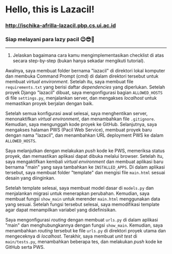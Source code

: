 # Hello, this is Lazacil!
### http://ischika-afrilla-lazacil.pbp.cs.ui.ac.id
### Siap melayani para lazy pacil 😉😎🤞
---------------------------------------------------------------------------------------------------------------------------------------------------

1. Jelaskan bagaimana cara kamu mengimplementasikan checklist di atas secara step-by-step (bukan hanya sekadar mengikuti tutorial).

Awalnya, saya membuat folder bernama "lazacil" di direktori lokal komputer dan membuka Command Prompt (cmd) di dalam direktori tersebut untuk membuat *virtual environment*. Setelah itu, saya membuat file `requirements.txt` yang berisi daftar *dependencies* yang diperlukan. Setelah proyek Django "lazacil" dibuat, saya mengonfigurasi bagian `ALLOWED_HOSTS` di file `settings.py`, menjalankan server, dan mengakses *localhost* untuk memastikan proyek berjalan dengan baik.

Setelah semua konfigurasi awal selesai, saya menghentikan server, menonaktifkan *virtual environment*, dan menambahkan file `.gitignore`. Kemudian, saya mengunggah kode proyek ke GitHub. Selanjutnya, saya mengakses halaman PWS (Pacil Web Service), membuat proyek baru dengan nama "lazacil", dan menambahkan URL deployment PWS ke dalam `ALLOWED_HOSTS`.

Saya melanjutkan dengan melakukan *push* kode ke PWS, memeriksa status proyek, dan memastikan aplikasi dapat dibuka melalui browser. Setelah itu, saya mengaktifkan kembali *virtual environment* dan membuat aplikasi baru bernama "main" yang saya tambahkan ke `INSTALLED_APPS`. Di dalam aplikasi tersebut, saya membuat folder "template" dan mengisi file `main.html` sesuai desain yang diinginkan.

Setelah template selesai, saya membuat model dasar di `models.py` dan menjalankan migrasi untuk menerapkan perubahan. Kemudian, saya membuat fungsi `show_main` untuk merender `main.html` menggunakan data yang sesuai. Setelah fungsi tersebut selesai, saya memodifikasi template agar dapat menampilkan variabel yang didefinisikan.

Saya mengonfigurasi *routing* dengan membuat `urls.py` di dalam aplikasi "main" dan menghubungkannya dengan fungsi `show_main`. Kemudian, saya menambahkan *routing* tersebut ke file `urls.py` di direktori proyek utama dan mengeceknya di *localhost*. Terakhir, saya membuat *unit test* di `main/tests.py`, menambahkan beberapa tes, dan melakukan *push* kode ke GitHub serta PWS.